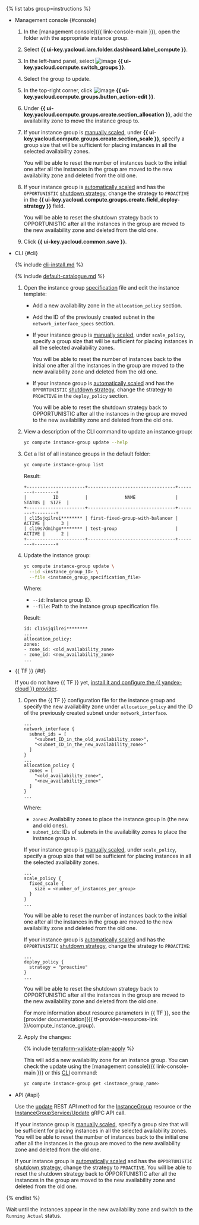 {% list tabs group=instructions %}

- Management console {#console}

   1. In the [management console]({{ link-console-main }}), open the folder with the appropriate instance group.
   1. Select **{{ ui-key.yacloud.iam.folder.dashboard.label_compute }}**.
   1. In the left-hand panel, select ![image](../../_assets/compute/vm-group-pic.svg) **{{ ui-key.yacloud.compute.switch_groups }}**.
   1. Select the group to update.
   1. In the top-right corner, click ![image](../../_assets/edit.svg) **{{ ui-key.yacloud.compute.groups.button_action-edit }}**.
   1. Under **{{ ui-key.yacloud.compute.groups.create.section_allocation }}**, add the availability zone to move the instance group to.
   1. If your instance group is [manually scaled](../../compute/concepts/instance-groups/scale.md#fixed-scale), under **{{ ui-key.yacloud.compute.groups.create.section_scale }}**, specify a group size that will be sufficient for placing instances in all the selected availability zones.

      You will be able to reset the number of instances back to the initial one after all the instances in the group are moved to the new availability zone and deleted from the old one.
   1. If your instance group is [automatically scaled](../../compute/concepts/instance-groups/scale.md#auto-scale) and has the `OPPORTUNISTIC` [shutdown strategy](../../compute/concepts/instance-groups/policies/deploy-policy.md#strategy), change the strategy to `PROACTIVE` in the **{{ ui-key.yacloud.compute.groups.create.field_deploy-strategy }}** field.

      You will be able to reset the shutdown strategy back to OPPORTUNISTIC after all the instances in the group are moved to the new availability zone and deleted from the old one.
   1. Click **{{ ui-key.yacloud.common.save }}**.

- CLI {#cli}

   {% include [cli-install.md](../cli-install.md) %}

   {% include [default-catalogue.md](../default-catalogue.md) %}

   1. Open the instance group [specification](../../compute/concepts/instance-groups/specification.md) file and edit the instance template:

      * Add a new availability zone in the `allocation_policy` section.
      * Add the ID of the previously created subnet in the `network_interface_specs` section.
      * If your instance group is [manually scaled](../../compute/concepts/instance-groups/scale.md#fixed-scale), under `scale_policy`, specify a group size that will be sufficient for placing instances in all the selected availability zones.

         You will be able to reset the number of instances back to the initial one after all the instances in the group are moved to the new availability zone and deleted from the old one.
      * If your instance group is [automatically scaled](../../compute/concepts/instance-groups/scale.md#auto-scale) and has the `OPPORTUNISTIC` [shutdown strategy](../../compute/concepts/instance-groups/policies/deploy-policy.md#strategy), change the strategy to `PROACTIVE` in the `deploy_policy` section.

         You will be able to reset the shutdown strategy back to OPPORTUNISTIC after all the instances in the group are moved to the new availability zone and deleted from the old one.
   1. View a description of the CLI command to update an instance group:

      ```bash
      yc compute instance-group update --help
      ```

   1. Get a list of all instance groups in the default folder:

      ```bash
      yc compute instance-group list
      ```

      Result:

      ```text
      +----------------------+---------------------------------+--------+--------+
      |          ID          |              NAME               | STATUS |  SIZE  |
      +----------------------+---------------------------------+--------+--------+
      | cl15sjqilrei******** | first-fixed-group-with-balancer | ACTIVE |      3 |
      | cl19s7dmihgm******** | test-group                      | ACTIVE |      2 |
      +----------------------+---------------------------------+--------+--------+
      ```
   1. Update the instance group:

      ```bash
      yc compute instance-group update \
        --id <instance_group_ID> \
        --file <instance_group_specification_file>
      ```

      Where:

      * `--id`: Instance group ID.
      * `--file`: Path to the instance group specification file.

      Result:

      ```text
      id: cl15sjqilrei********
      ...
      allocation_policy:
      zones:
      - zone_id: <old_availability_zone>
      - zone_id: <new_availability_zone>
      ...
      ```

- {{ TF }} {#tf}

   If you do not have {{ TF }} yet, [install it and configure the {{ yandex-cloud }} provider](../../tutorials/infrastructure-management/terraform-quickstart.md#install-terraform).

   1. Open the {{ TF }} configuration file for the instance group and specify the new availability zone under `allocation_policy` and the ID of the previously created subnet under `network_interface`.

      ```hcl
      ...
      network_interface {
        subnet_ids = [
          "<subnet_ID_in_the_old_availability_zone>",
          "<subnet_ID_in_the_new_availability_zone>"
        ]
      }
      ...
      allocation_policy {
        zones = [
          "<old_availability_zone>",
          "<new_availability_zone>"
        ]
      }
      ...
      ```

      Where:

      * `zones`: Availability zones to place the instance group in (the new and old ones).
      * `subnet_ids`: IDs of subnets in the availability zones to place the instance group in.

      If your instance group is [manually scaled](../../compute/concepts/instance-groups/scale.md#fixed-scale), under `scale_policy`, specify a group size that will be sufficient for placing instances in all the selected availability zones.

      ```hcl
      ...
      scale_policy {
        fixed_scale {
          size = <number_of_instances_per_group>
        }
      }
      ...
      ```

      You will be able to reset the number of instances back to the initial one after all the instances in the group are moved to the new availability zone and deleted from the old one.

      If your instance group is [automatically scaled](../../compute/concepts/instance-groups/scale.md#auto-scale) and has the `OPPORTUNISTIC` [shutdown strategy](../../compute/concepts/instance-groups/policies/deploy-policy.md#strategy), change the strategy to `PROACTIVE`:

      ```hcl
      ...
      deploy_policy {
        strategy = "proactive"
      }
      ...
      ```

      You will be able to reset the shutdown strategy back to OPPORTUNISTIC after all the instances in the group are moved to the new availability zone and deleted from the old one.

      For more information about resource parameters in {{ TF }}, see the [provider documentation]({{ tf-provider-resources-link }}/compute_instance_group).

   1. Apply the changes:

      {% include [terraform-validate-plan-apply](../../_tutorials/terraform-validate-plan-apply.md) %}

      This will add a new availability zone for an instance group. You can check the update using the [management console]({{ link-console-main }}) or this [CLI](../../cli/quickstart.md) command:

      ```bash
      yc compute instance-group get <instance_group_name>
      ```

- API {#api}

   Use the [update](../../compute/api-ref/InstanceGroup/update.md) REST API method for the [InstanceGroup](../../compute/api-ref/InstanceGroup/index.md) resource or the [InstanceGroupService/Update](../../compute/api-ref/grpc/instance_group_service.md#Update) gRPC API call.

   If your instance group is [manually scaled](../../compute/concepts/instance-groups/scale.md#fixed-scale), specify a group size that will be sufficient for placing instances in all the selected availability zones. You will be able to reset the number of instances back to the initial one after all the instances in the group are moved to the new availability zone and deleted from the old one.

   If your instance group is [automatically scaled](../../compute/concepts/instance-groups/scale.md#auto-scale) and has the `OPPORTUNISTIC` [shutdown strategy](../../compute/concepts/instance-groups/policies/deploy-policy.md#strategy), change the strategy to `PROACTIVE`. You will be able to reset the shutdown strategy back to OPPORTUNISTIC after all the instances in the group are moved to the new availability zone and deleted from the old one.

{% endlist %}

Wait until the instances appear in the new availability zone and switch to the `Running Actual` status.
